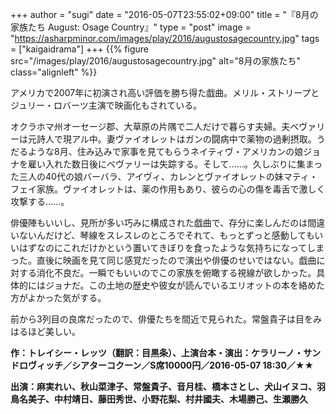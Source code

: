 +++
author = "sugi"
date = "2016-05-07T23:55:02+09:00"
title = "『8月の家族たち August: Osage Country』"
type = "post"
image = "https://asharpminor.com/images/play/2016/augustosagecountry.jpg"
tags = ["kaigaidrama"]
+++
{{% figure src="/images/play/2016/augustosagecountry.jpg" alt="8月の家族たち" class="alignleft" %}}

アメリカで2007年に初演され高い評価を勝ち得た戯曲。メリル・ストリープとジュリー・ロバーツ主演で映画化もされている。

オクラホマ州オーセージ郡、大草原の片隅で二人だけで暮らす夫婦。夫ベヴァリーは元詩人で現アル中。妻ヴァイオレットはガンの闘病中で薬物の過剰摂取。うだるような8月、住み込みで家事を見てもらうネイティヴ・アメリカンの娘ジョナを雇い入れた数日後にベヴァリーは失踪する。そして……。久しぶりに集まった三人の40代の娘バーバラ、アイヴィ、カレンとヴァイオレットの妹マティ・フェイ家族。ヴァイオレットは、薬の作用もあり、彼らの心の傷を毒舌で激しく攻撃する……。

俳優陣もいいし、見所が多い巧みに構成された戯曲で、存分に楽しんだのは間違いないんだけど、琴線をスレスレのところでそれて、もっとずっと感動してもいいはずなのにこれだけかという置いてきぼりを食ったような気持ちになってしまった。直後に映画を見て同じ感覚だったので演出や俳優のせいではない。戯曲に対する消化不良だ。一瞬でもいいのでこの家族を俯瞰する視線が欲しかった。具体的にはジョナだ。この土地の歴史や彼女が読んでいるエリオットの本を絡めた方がよかった気がする。

前から3列目の良席だったので、俳優たちを間近で見られた。常盤貴子は目をみはるほど美しい。

**作：トレイシー・レッツ（翻訳：目黒条）、上演台本・演出：ケラリーノ・サンドロヴィッチ／シアターコクーン／S席10000円／2016-05-07 18:30／★★**

**出演：麻実れい、秋山菜津子、常盤貴子、音月桂、橋本さとし、犬山イヌコ、羽鳥名美子、中村靖日、藤田秀世、小野花梨、村井國夫、木場勝己、生瀬勝久**
